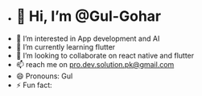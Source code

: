 - # 👋 Hi, I’m @Gul-Gohar
- 👀 I’m interested in App development and AI
- 🌱 I’m currently learning flutter 
- 💞️ I’m looking to collaborate on react native and flutter 
- 📫 reach me on pro.dev.solution.pk@gmail.com
- 😄 Pronouns: Gul
- ⚡ Fun fact: 

<!---
Gul-Gohar/Gul-Gohar is a ✨ special ✨ repository because its `README.md` (this file) appears on your GitHub profile.
You can click the Preview link to take a look at your changes.
--->
